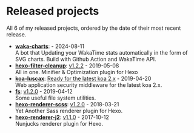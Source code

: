 # Released projects

All <!-- release_count starts -->6<!-- release_count ends --> of my released projects, ordered by the date of their most recent release.

<!-- recent_releases starts -->
* **[waka-charts](https://github.com/aispin/waka-charts)**: [](https://github.com/aispin/waka-charts/releases/tag/v1.0.0) - 2024-08-11
<br>A bot that Updating your WakaTime stats automatically in the form of SVG charts.  Build with Github Action and WakaTime API.
* **[hexo-filter-cleanup](https://github.com/aispin/hexo-filter-cleanup)**: [v1.2.2](https://github.com/aispin/hexo-filter-cleanup/releases/tag/v1.2.2) - 2019-05-08
<br>All in one. Minifier & Optimization plugin for Hexo
* **[koa-luscax](https://github.com/aispin/koa-luscax)**: [Ready for the latest koa 2.x](https://github.com/aispin/koa-luscax/releases/tag/v1.0.0) - 2019-04-20
<br>Web application security middleware for the latest koa 2.x.
* **[fs](https://github.com/aispin/fs)**: [v1.2.0](https://github.com/aispin/fs/releases/tag/v1.2.0) - 2019-04-12
<br>Some useful file system utilities.
* **[hexo-renderer-scss](https://github.com/aispin/hexo-renderer-scss)**: [v1.2.0](https://github.com/aispin/hexo-renderer-scss/releases/tag/v1.2.0) - 2018-03-21
<br>Yet Another Sass renderer plugin for Hexo.
* **[hexo-renderer-j2](https://github.com/aispin/hexo-renderer-j2)**: [v1.1.0](https://github.com/aispin/hexo-renderer-j2/releases/tag/v1.1.0) - 2017-10-12
<br>Nunjucks renderer plugin for Hexo.
<!-- recent_releases ends -->
